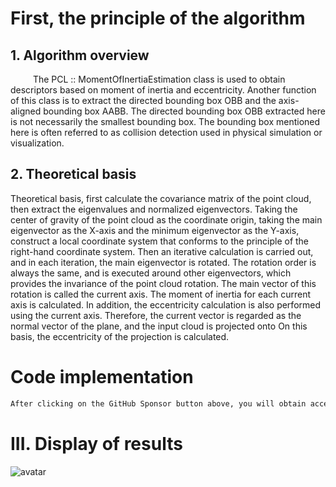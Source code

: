 #  First, the principle of the algorithm 

##  1. Algorithm overview 

     The PCL :: MomentOfInertiaEstimation class is used to obtain descriptors based on moment of inertia and eccentricity. Another function of this class is to extract the directed bounding box OBB and the axis-aligned bounding box AABB. The directed bounding box OBB extracted here is not necessarily the smallest bounding box. The bounding box mentioned here is often referred to as collision detection used in physical simulation or visualization. 

##  2. Theoretical basis 

 Theoretical basis, first calculate the covariance matrix of the point cloud, then extract the eigenvalues and normalized eigenvectors. Taking the center of gravity of the point cloud as the coordinate origin, taking the main eigenvector as the X-axis and the minimum eigenvector as the Y-axis, construct a local coordinate system that conforms to the principle of the right-hand coordinate system. Then an iterative calculation is carried out, and in each iteration, the main eigenvector is rotated. The rotation order is always the same, and is executed around other eigenvectors, which provides the invariance of the point cloud rotation. The main vector of this rotation is called the current axis. The moment of inertia for each current axis is calculated. In addition, the eccentricity calculation is also performed using the current axis. Therefore, the current vector is regarded as the normal vector of the plane, and the input cloud is projected onto On this basis, the eccentricity of the projection is calculated. 

#  Code implementation 

  ```python  
After clicking on the GitHub Sponsor button above, you will obtain access permissions to my private code repository ( https://github.com/slowlon/my_code_bar ) to view this blog code. By searching the code number of this blog, you can find the code you need, code number is: 2024020309574162720
  ```  
#  III. Display of results 

 ![avatar]( 20200706202006871.png) 

